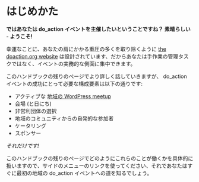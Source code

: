 <!-- # Getting Started -->
# はじめかた

<!-- **So you want to organise your own do_action event? Great – welcome on board!** -->
**ではあなたは do_action イベントを主催したいということですね？ 素晴らしい - ようこそ!**

<!-- Fortunately for you, [the doaction.org website](http://doaction.org/) is designed to take a lot of the heavy-lifting off your shoulders, so you can focus on the practical aspects of the event, rather than the manual admin tasks. -->
幸運なことに、あなたの肩にかかる重圧の多くを取り除くように [the doaction.org website](http://doaction.org/) は設計されています、だからあなたは手作業の管理タスクではなく、イベントの実務的な側面に集中できます。

<!-- We will go over all of this in more detail in the rest of these handbook pages, but the ingredients you need for a successful do_action event are the following: -->
このハンドブックの残りのページでより詳しく話していきますが、 do_action イベントの成功にとって必要な構成要素は以下の通りです:

<!--
*   An active [local WordPress meetup](https://make.wordpress.org/community/handbook/meetup-organizer/welcome/)
*   A venue (and date)
*   A selection of local non-profit organisations
*   Willing participants from your local community
*   Catering
*   Sponsors
-->
*   アクティブな [地域の WordPress meetup](https://make.wordpress.org/community/handbook/meetup-organizer/welcome/)
*   会場 (と日にち)
*   非営利団体の選択
*   地域のコミュニティからの自発的な参加者
*   ケータリング
*   スポンサー

<!-- _That’s it!_ -->
_それだけです!_

<!-- The rest of these handbook pages deal with the specifics of how all of those things work, so use the links in the menu on the side and you’ll soon be on your way to your first local do_action event. -->
このハンドブックの残りのページでどのようにこれらのことが働くかを具体的に扱いますので、サイドのメニューのリンクを使ってください、それであなたはすぐに最初の地域の do_action イベントへの道を知るでしょう。
